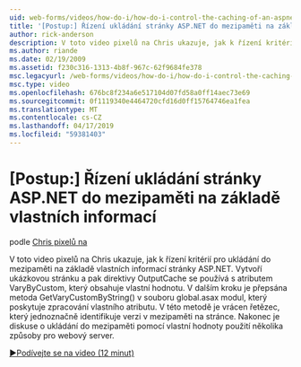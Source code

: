 ```yaml
---
uid: web-forms/videos/how-do-i/how-do-i-control-the-caching-of-an-aspnet-page-based-upon-custom-information
title: '[Postup:] Řízení ukládání stránky ASP.NET do mezipaměti na základě vlastních informací | Dokumentace Microsoftu'
author: rick-anderson
description: V toto video pixelů na Chris ukazuje, jak k řízení kritérií pro ukládání do mezipaměti na základě vlastních informací stránky ASP.NET. Vytvoří ukázkovou stránku a pak O...
ms.author: riande
ms.date: 02/19/2009
ms.assetid: f230c316-1313-4b8f-967c-62f9684fe378
msc.legacyurl: /web-forms/videos/how-do-i/how-do-i-control-the-caching-of-an-aspnet-page-based-upon-custom-information
msc.type: video
ms.openlocfilehash: 676bc8f234a6e517104d07fd58a0ff14aec73e69
ms.sourcegitcommit: 0f1119340e4464720cfd16d0ff15764746ea1fea
ms.translationtype: MT
ms.contentlocale: cs-CZ
ms.lasthandoff: 04/17/2019
ms.locfileid: "59381403"
---
```

# <a name="how-do-i-control-the-caching-of-an-aspnet-page-based-upon-custom-information"></a>[Postup:] Řízení ukládání stránky ASP.NET do mezipaměti na základě vlastních informací

podle [Chris pixelů na](https://twitter.com/chrispels)

V toto video pixelů na Chris ukazuje, jak k řízení kritérií pro ukládání do mezipaměti na základě vlastních informací stránky ASP.NET. Vytvoří ukázkovou stránku a pak direktivy OutputCache se používá s atributem VaryByCustom, který obsahuje vlastní hodnotu. V dalším kroku je přepsána metoda GetVaryCustomByString() v souboru global.asax modul, který poskytuje zpracování vlastního atributu. V této metodě je vrácen řetězec, který jednoznačně identifikuje verzi v mezipaměti na stránce. Nakonec je diskuse o ukládání do mezipaměti pomocí vlastní hodnoty použití několika způsoby pro webový server.

[&#9654;Podívejte se na video (12 minut)](https://channel9.msdn.com/Blogs/ASP-NET-Site-Videos/how-do-i-control-the-caching-of-an-aspnet-page-based-upon-custom-information)
